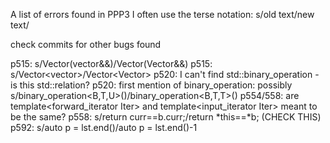 A list of errors found in PPP3
I often use the terse notation: s/old text/new text/

check commits for other bugs found

p515: s/Vector(vector&&)/Vector(Vector&&)
p515: s/Vector<vector<int>>/Vector<Vector<int>>
p520: I can't find std::binary_operation - is this std::relation?
p520: first mention of binary_operation: possibly s/binary_operation<B,T,U>()/binary_operation<B,T,T>()
p554/558: are template<forward_iterator Iter> and template<input_iterator Iter> meant to be the same?
p558: s/return curr==b.curr;/return *this==*b; (CHECK THIS)
p592: s/auto p = lst.end()/auto p = lst.end()-1